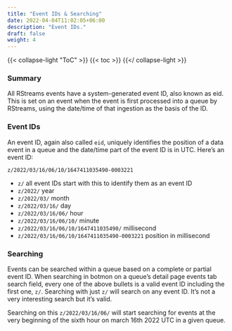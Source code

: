 ```yaml
---
title: "Event IDs & Searching"
date: 2022-04-04T11:02:05+06:00
description: "Event IDs."
draft: false
weight: 4
---
```

{{< collapse-light "ToC" >}}
{{< toc  >}}
{{</ collapse-light >}}

### Summary
All RStreams events have a system-generated event ID, also known as eid.  This is set on an event when the event is first 
processed into a queue by RStreams, using the date/time of that ingestion as the basis of the ID.

### Event IDs
An event ID, again also called `eid`, uniquely identifies the position of a data event in a queue and the date/time part of the 
event ID is in UTC.  Here’s an event ID:

`z/2022/03/16/06/10/1647411035490-0003221`

- `z/`  all event IDs start with this to identify them as an event ID
- `z/2022/` year
- `z/2022/03/` month
- `z/2022/03/16/` day
- `z/2022/03/16/06/` hour
- `z/2022/03/16/06/10/` minute
- `z/2022/03/16/06/10/1647411035490/` millisecond
- `z/2022/03/16/06/10/1647411035490-0003221` position in millisecond

### Searching
Events can be searched within a queue based on a complete or partial event ID.  When searching in botmon on a queue’s detail page events
tab search field, every one of the above bullets is a valid event ID including
the first one, `z/`.  Searching with just `z/` will search on any event ID.  It’s not a very interesting search but it’s valid.

Searching on this `z/2022/03/16/06/` will start searching for events at the very beginning of the sixth hour on march 16th 2022 UTC in a given queue.